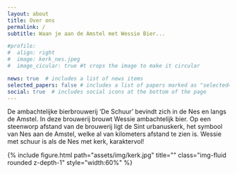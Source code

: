```yaml
---
layout: about
title: Over ons 
permalink: /
subtitle: Waan je aan de Amstel met Wessie Bier...

#profile:
#  align: right
#  image: kerk_nes.jpeg
#  image_cicular: true #t crops the image to make it circular

news: true  # includes a list of news items
selected_papers: false # includes a list of papers marked as "selected={true}"
social: true  # includes social icons at the bottom of the page
---
```


De ambachtelijke bierbrouwerij ‘De Schuur’ bevindt zich in de Nes
en langs de Amstel. In deze brouwerij brouwt Wessie ambachtelijk bier.
Op een steenworp afstand van de brouwerij ligt de Sint urbanuskerk,
het symbool van Nes aan de Amstel, welke al van kilometers afstand te
zien is. Wessie met schuur is als de Nes met kerk, karaktervol!


<div class="row">
    <div class="col-sm mt-3 mt-md-0">
        {% include figure.html path="assets/img/kerk.jpg" title="" class="img-fluid rounded z-depth-1" style="width:60%" %}
    </div>
</div>


